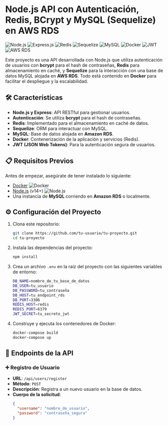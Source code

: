 # Node.js API con Autenticación, Redis, BCrypt y MySQL (Sequelize) en AWS RDS

![Node.js](https://img.shields.io/badge/Node.js-339933?style=for-the-badge&logo=nodedotjs&logoColor=white)
![Express.js](https://img.shields.io/badge/Express.js-404D59?style=for-the-badge)
![Redis](https://img.shields.io/badge/Redis-DC382D?style=for-the-badge&logo=redis&logoColor=white)
![Sequelize](https://img.shields.io/badge/Sequelize-52B0E7?style=for-the-badge&logo=sequelize&logoColor=white)
![MySQL](https://img.shields.io/badge/MySQL-4479A1?style=for-the-badge&logo=mysql&logoColor=white)
![Docker](https://img.shields.io/badge/Docker-2496ED?style=for-the-badge&logo=docker&logoColor=white)
![JWT](https://img.shields.io/badge/JWT-000000?style=for-the-badge&logo=JSON%20web%20tokens&logoColor=white)
![AWS RDS](https://img.shields.io/badge/AWS%20RDS-FF9900?style=for-the-badge&logo=amazonaws&logoColor=white)

Este proyecto es una API desarrollada con Node.js que utiliza autenticación de usuarios con **bcrypt** para el hash de contraseñas, **Redis** para almacenamiento en caché, y **Sequelize** para la interacción con una base de datos MySQL alojada en **AWS RDS**. Todo está contenido en **Docker** para facilitar el despliegue y la escalabilidad.

## 🛠️ Características

- **Node.js y Express**: API RESTful para gestionar usuarios.
- **Autenticación**: Se utiliza **bcrypt** para el hash de contraseñas.
- **Redis**: Implementado para el almacenamiento en caché de datos.
- **Sequelize**: ORM para interactuar con MySQL.
- **MySQL**: Base de datos alojada en **Amazon RDS**.
- **Docker**: Contenerización de la aplicación y servicios (Redis).
- **JWT (JSON Web Tokens)**: Para la autenticación segura de usuarios.

## 📋 Requisitos Previos

Antes de empezar, asegúrate de tener instalado lo siguiente:

- [Docker](https://www.docker.com/get-started) ![Docker](https://img.shields.io/badge/Docker-2496ED?style=flat-square&logo=docker&logoColor=white)
- [Node.js](https://nodejs.org/en/download/) (v14+) ![Node.js](https://img.shields.io/badge/Node.js-339933?style=flat-square&logo=nodedotjs&logoColor=white)
- Una instancia de **MySQL** corriendo en **Amazon RDS** o localmente.

## ⚙️ Configuración del Proyecto

1. Clona este repositorio:

    ```bash
    git clone https://github.com/tu-usuario/tu-proyecto.git
    cd tu-proyecto
    ```

2. Instala las dependencias del proyecto:

    ```bash
    npm install
    ```

3. Crea un archivo `.env` en la raíz del proyecto con las siguientes variables de entorno:

    ```bash
    DB_NAME=nombre_de_tu_base_de_datos
    DB_USER=tu_usuario
    DB_PASSWORD=tu_contraseña
    DB_HOST=tu_endpoint_rds
    DB_PORT=3306
    REDIS_HOST=redis
    REDIS_PORT=6379
    JWT_SECRET=tu_secreto_jwt
    ```

4. Construye y ejecuta los contenedores de Docker:

    ```bash
    docker-compose build
    docker-compose up
    ```

## 📌 Endpoints de la API

### ➕ Registro de Usuario

- **URL**: `/api/users/register`
- **Método**: `POST`
- **Descripción**: Registra a un nuevo usuario en la base de datos.
- **Cuerpo de la solicitud**:
  ```json
  {
    "username": "nombre_de_usuario",
    "password": "contraseña_segura"
  }
